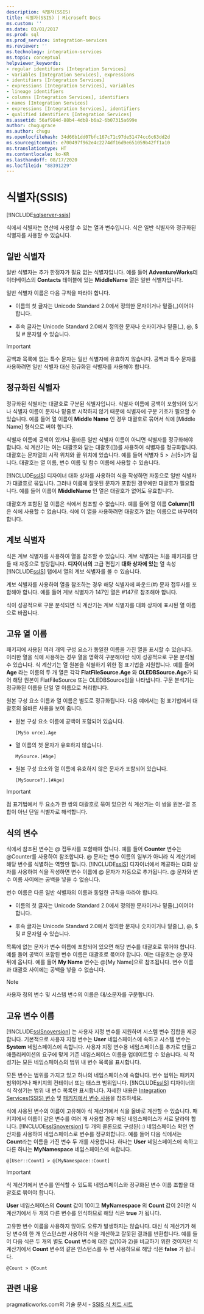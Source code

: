 ```yaml
---
description: 식별자(SSIS)
title: 식별자(SSIS) | Microsoft Docs
ms.custom: ''
ms.date: 03/01/2017
ms.prod: sql
ms.prod_service: integration-services
ms.reviewer: ''
ms.technology: integration-services
ms.topic: conceptual
helpviewer_keywords:
- regular identifiers [Integration Services]
- variables [Integration Services], expressions
- identifiers [Integration Services]
- expressions [Integration Services], variables
- lineage identifiers
- columns [Integration Services], identifiers
- names [Integration Services]
- expressions [Integration Services], identifiers
- qualified identifiers [Integration Services]
ms.assetid: 56af984d-88b4-4db8-b6a2-6b07315a699e
author: chugugrace
ms.author: chugu
ms.openlocfilehash: 34d66b1dd07bfc167c71c97de51474cc6c63dd2d
ms.sourcegitcommit: e700497f962e4c2274df16d9e651059b42ff1a10
ms.translationtype: HT
ms.contentlocale: ko-KR
ms.lasthandoff: 08/17/2020
ms.locfileid: "88391229"
---
```

# <a name="identifiers-ssis"></a>식별자(SSIS)

[!INCLUDE[sqlserver-ssis](../../includes/applies-to-version/sqlserver-ssis.md)]


  식에서 식별자는 연산에 사용할 수 있는 열과 변수입니다. 식은 일반 식별자와 정규화된 식별자를 사용할 수 있습니다.  
  
## <a name="regular-identifiers"></a>일반 식별자  
 일반 식별자는 추가 한정자가 필요 없는 식별자입니다. 예를 들어 **AdventureWorks**데이터베이스의 **Contacts** 테이블에 있는 **MiddleName** 열은 일반 식별자입니다.  
  
 일반 식별자 이름은 다음 규칙을 따라야 합니다.  
  
-   이름의 첫 글자는 Unicode Standard 2.0에서 정의한 문자이거나 밑줄(_)이어야 합니다.  
  
-   후속 글자는 Unicode Standard 2.0에서 정의한 문자나 숫자이거나 밑줄(_), \@, $ 및 # 문자일 수 있습니다.  
  
> [!IMPORTANT]  
>  공백과 목록에 없는 특수 문자는 일반 식별자에 유효하지 않습니다. 공백과 특수 문자를 사용하려면 일반 식별자 대신 정규화된 식별자를 사용해야 합니다.  
  
## <a name="qualified-identifiers"></a>정규화된 식별자  
 정규화된 식별자는 대괄호로 구분된 식별자입니다. 식별자 이름에 공백이 포함되어 있거나 식별자 이름이 문자나 밑줄로 시작하지 않기 때문에 식별자에 구분 기호가 필요할 수 있습니다. 예를 들어 열 이름이 **Middle Name** 인 경우 대괄호로 묶어서 식에 [Middle Name] 형식으로 써야 합니다.  
  
 식별자 이름에 공백이 있거나 올바른 일반 식별자 이름이 아니면 식별자를 정규화해야 합니다. 식 계산기는 여는 대괄호와 닫는 대괄호([])를 사용하여 식별자를 정규화합니다. 대괄호는 문자열의 시작 위치와 끝 위치에 있습니다. 예를 들어 식별자 5$>는 [5$>]가 됩니다. 대괄호는 열 이름, 변수 이름 및 함수 이름에 사용할 수 있습니다.  
  
 [!INCLUDE[ssIS](../../includes/ssis-md.md)] 디자이너 대화 상자를 사용하여 식을 작성하면 자동으로 일반 식별자가 대괄호로 묶입니다. 그러나 이름에 잘못된 문자가 포함된 경우에만 대괄호가 필요합니다. 예를 들어 이름이 **MiddleName** 인 열은 대괄호가 없어도 유효합니다.  
  
 대괄호가 포함된 열 이름은 식에서 참조할 수 없습니다. 예를 들어 열 이름 **Column[1]** 은 식에 사용할 수 없습니다. 식에 이 열을 사용하려면 대괄호가 없는 이름으로 바꾸어야 합니다.  
  
## <a name="lineage-identifiers"></a>계보 식별자  
 식은 계보 식별자를 사용하여 열을 참조할 수 있습니다. 계보 식별자는 처음 패키지를 만들 때 자동으로 할당됩니다. **디자이너의** 고급 편집기 **대화 상자에 있는** 열 속성 [!INCLUDE[ssIS](../../includes/ssis-md.md)] 탭에서 열의 계보 식별자를 볼 수 있습니다.  
  
 계보 식별자를 사용하여 열을 참조하는 경우 해당 식별자에 파운드(#) 문자 접두사를 포함해야 합니다. 예를 들어 계보 식별자가 147인 열은 #147로 참조해야 합니다.  
  
 식이 성공적으로 구문 분석되면 식 계산기는 계보 식별자를 대화 상자에 표시된 열 이름으로 바꿉니다.  
  
## <a name="unique-column-names"></a>고유 열 이름  
 패키지에 사용된 여러 개의 구성 요소가 동일한 이름을 가진 열을 표시할 수 있습니다. 이러한 열을 식에 사용하는 경우 열을 명확히 구분해야만 식이 성공적으로 구문 분석될 수 있습니다. 식 계산기는 열 원본을 식별하기 위한 점 표기법을 지원합니다. 예를 들어 **Age** 라는 이름의 두 개 열은 각각 **FlatFileSource.Age** 와 **OLEDBSource.Age**가 되어 해당 원본이 FlatFileSource 또는 OLEDBSource임을 나타냅니다. 구문 분석기는 정규화된 이름을 단일 열 이름으로 처리합니다.  
  
 원본 구성 요소 이름과 열 이름은 별도로 정규화됩니다. 다음 예에서는 점 표기법에서 대괄호의 올바른 사용을 보여 줍니다.  
  
-   원본 구성 요소 이름에 공백이 포함되어 있습니다.  
  
    ```  
    [MySo urce].Age  
    ```  
  
-   열 이름의 첫 문자가 유효하지 않습니다.  
  
    ```  
    MySource.[#Age]  
    ```  
  
-   원본 구성 요소와 열 이름에 유효하지 않은 문자가 포함되어 있습니다.  
  
    ```  
    [MySource?].[#Age]  
    ```  
  
> [!IMPORTANT]  
>  점 표기법에서 두 요소가 한 쌍의 대괄호로 묶여 있으면 식 계산기는 이 쌍을 원본-열 조합이 아닌 단일 식별자로 해석합니다.  
  
## <a name="variables-in-expressions"></a>식의 변수  
 식에서 참조된 변수는 \@ 접두사를 포함해야 합니다. 예를 들어 **Counter** 변수는 \@Counter를 사용하여 참조합니다. \@ 문자는 변수 이름의 일부가 아니라 식 계산기에 해당 변수를 식별하는 역할만 합니다. [!INCLUDE[ssIS](../../includes/ssis-md.md)] 디자이너에서 제공하는 대화 상자를 사용하여 식을 작성하면 변수 이름에 \@ 문자가 자동으로 추가됩니다. \@ 문자와 변수 이름 사이에는 공백을 넣을 수 없습니다.  
  
 변수 이름은 다른 일반 식별자의 이름과 동일한 규칙을 따라야 합니다.  
  
-   이름의 첫 글자는 Unicode Standard 2.0에서 정의한 문자이거나 밑줄(_)이어야 합니다.  
  
-   후속 글자는 Unicode Standard 2.0에서 정의한 문자나 숫자이거나 밑줄(_), \@, $ 및 # 문자일 수 있습니다.  
  
 목록에 없는 문자가 변수 이름에 포함되어 있으면 해당 변수를 대괄호로 묶어야 합니다. 예를 들어 공백이 포함된 변수 이름은 대괄호로 묶어야 합니다. 여는 대괄호는 \@ 문자 뒤에 옵니다. 예를 들어 **My Name** 변수는 \@[My Name]으로 참조됩니다. 변수 이름과 대괄호 사이에는 공백을 넣을 수 없습니다.  
  
> [!NOTE]  
>  사용자 정의 변수 및 시스템 변수의 이름은 대/소문자를 구분합니다.  
  
## <a name="unique-variable-names"></a>고유 변수 이름  
 [!INCLUDE[ssISnoversion](../../includes/ssisnoversion-md.md)] 는 사용자 지정 변수를 지원하며 시스템 변수 집합을 제공합니다. 기본적으로 사용자 지정 변수는 **User** 네임스페이스에 속하고 시스템 변수는 **System** 네임스페이스에 속합니다. 사용자 지정 변수용 네임스페이스를 추가로 만들고 애플리케이션의 요구에 맞게 기존 네임스페이스 이름을 업데이트할 수 있습니다. 식 작성기는 모든 네임스페이스의 범위 내 변수 목록을 표시합니다.  
  
 모든 변수는 범위를 가지고 있고 하나의 네임스페이스에 속합니다. 변수 범위는 패키지 범위이거나 패키지의 컨테이너 또는 태스크 범위입니다. [!INCLUDE[ssIS](../../includes/ssis-md.md)] 디자이너의 식 작성기는 범위 내 변수 목록만 표시합니다. 자세한 내용은 [Integration Services&#40;SSIS&#41; 변수](../../integration-services/integration-services-ssis-variables.md) 및 [패키지에서 변수 사용](https://msdn.microsoft.com/library/7742e92d-46c5-4cc4-b9a3-45b688ddb787)을 참조하세요.  
  
 식에 사용된 변수의 이름이 고유해야 식 계산기에서 식을 올바로 계산할 수 있습니다. 패키지에서 이름이 같은 변수를 여러 개 사용할 경우 해당 네임스페이스가 서로 달라야 합니다. [!INCLUDE[ssISnoversion](../../includes/ssisnoversion-md.md)] 두 개의 콜론으로 구성된(::) 네임스페이스 확인 연산자를 사용하여 네임스페이스로 변수를 정규화합니다. 예를 들어 다음 식에서는 **Count**라는 이름을 가진 변수 두 개를 사용합니다. 하나는 **User** 네임스페이스에 속하고 다른 하나는 **MyNamespace** 네임스페이스에 속합니다.  
  
```  
@[User::Count] > @[MyNamespace::Count]  
```  
  
> [!IMPORTANT]  
>  식 계산기에서 변수를 인식할 수 있도록 네임스페이스와 정규화된 변수 이름 조합을 대괄호로 묶어야 합니다.  
  
 **User** 네임스페이스의 **Count** 값이 10이고 **MyNamespace** 의 **Count** 값이 2이면 식 계산기에서 두 개의 다른 변수를 인식하므로 해당 식은 **true** 가 됩니다.  
  
 고유한 변수 이름을 사용하지 않아도 오류가 발생하지는 않습니다. 대신 식 계산기가 해당 변수의 한 개 인스턴스만 사용하여 식을 계산하고 잘못된 결과를 반환합니다. 예를 들어 다음 식은 두 개의 별도 **Count** 변수에 대한 값(10과 2)을 비교하기 위한 것이지만 식 계산기에서 **Count** 변수의 같은 인스턴스를 두 번 사용하므로 해당 식은 **false** 가 됩니다.  
  
```  
@Count > @Count  
```  
  
## <a name="related-content"></a>관련 내용  
 pragmaticworks.com의 기술 문서 - [SSIS 식 치트 시트](https://go.microsoft.com/fwlink/?LinkId=746575)  
  
  
